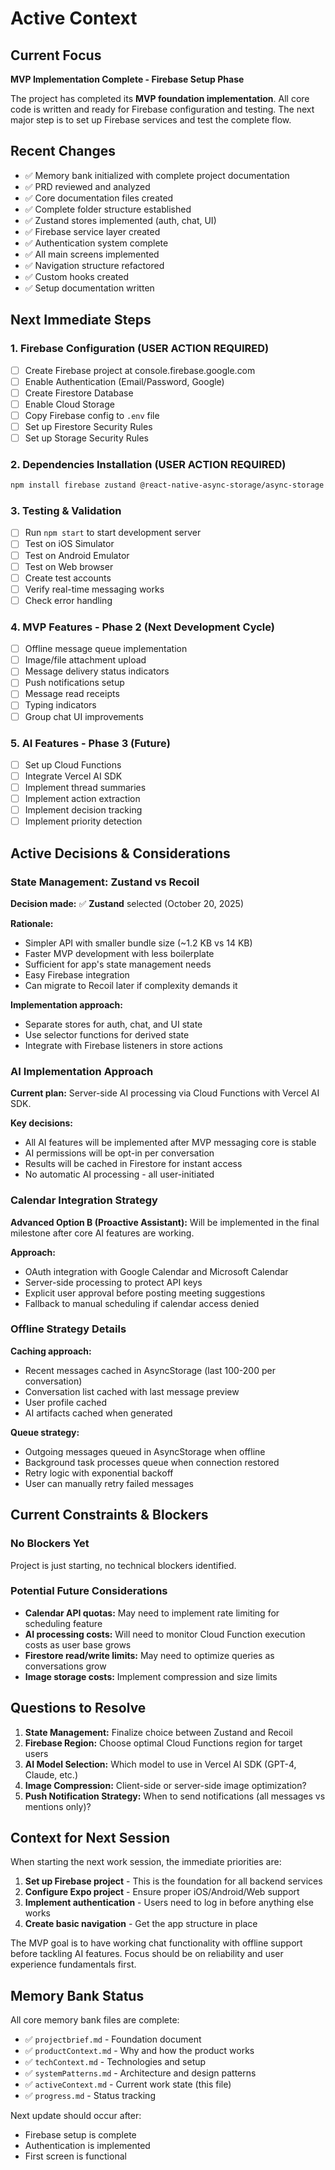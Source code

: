 # Active Context

## Current Focus

**MVP Implementation Complete - Firebase Setup Phase**

The project has completed its **MVP foundation implementation**. All core code is written and ready for Firebase configuration and testing. The next major step is to set up Firebase services and test the complete flow.

## Recent Changes

- ✅ Memory bank initialized with complete project documentation
- ✅ PRD reviewed and analyzed
- ✅ Core documentation files created
- ✅ Complete folder structure established
- ✅ Zustand stores implemented (auth, chat, UI)
- ✅ Firebase service layer created
- ✅ Authentication system complete
- ✅ All main screens implemented
- ✅ Navigation structure refactored
- ✅ Custom hooks created
- ✅ Setup documentation written

## Next Immediate Steps

### 1. Firebase Configuration (USER ACTION REQUIRED)
- [ ] Create Firebase project at console.firebase.google.com
- [ ] Enable Authentication (Email/Password, Google)
- [ ] Create Firestore Database
- [ ] Enable Cloud Storage
- [ ] Copy Firebase config to `.env` file
- [ ] Set up Firestore Security Rules
- [ ] Set up Storage Security Rules

### 2. Dependencies Installation (USER ACTION REQUIRED)
```bash
npm install firebase zustand @react-native-async-storage/async-storage expo-image-picker date-fns
```

### 3. Testing & Validation
- [ ] Run `npm start` to start development server
- [ ] Test on iOS Simulator
- [ ] Test on Android Emulator  
- [ ] Test on Web browser
- [ ] Create test accounts
- [ ] Verify real-time messaging works
- [ ] Check error handling

### 4. MVP Features - Phase 2 (Next Development Cycle)
- [ ] Offline message queue implementation
- [ ] Image/file attachment upload
- [ ] Message delivery status indicators
- [ ] Push notifications setup
- [ ] Message read receipts
- [ ] Typing indicators
- [ ] Group chat UI improvements

### 5. AI Features - Phase 3 (Future)
- [ ] Set up Cloud Functions
- [ ] Integrate Vercel AI SDK
- [ ] Implement thread summaries
- [ ] Implement action extraction
- [ ] Implement decision tracking
- [ ] Implement priority detection

## Active Decisions & Considerations

### State Management: Zustand vs Recoil

**Decision made:** ✅ **Zustand** selected (October 20, 2025)

**Rationale:**
- Simpler API with smaller bundle size (~1.2 KB vs 14 KB)
- Faster MVP development with less boilerplate
- Sufficient for app's state management needs
- Easy Firebase integration
- Can migrate to Recoil later if complexity demands it

**Implementation approach:**
- Separate stores for auth, chat, and UI state
- Use selector functions for derived state
- Integrate with Firebase listeners in store actions

### AI Implementation Approach

**Current plan:** Server-side AI processing via Cloud Functions with Vercel AI SDK.

**Key decisions:**
- All AI features will be implemented after MVP messaging core is stable
- AI permissions will be opt-in per conversation
- Results will be cached in Firestore for instant access
- No automatic AI processing - all user-initiated

### Calendar Integration Strategy

**Advanced Option B (Proactive Assistant):** Will be implemented in the final milestone after core AI features are working.

**Approach:**
- OAuth integration with Google Calendar and Microsoft Calendar
- Server-side processing to protect API keys
- Explicit user approval before posting meeting suggestions
- Fallback to manual scheduling if calendar access denied

### Offline Strategy Details

**Caching approach:**
- Recent messages cached in AsyncStorage (last 100-200 per conversation)
- Conversation list cached with last message preview
- User profile cached
- AI artifacts cached when generated

**Queue strategy:**
- Outgoing messages queued in AsyncStorage when offline
- Background task processes queue when connection restored
- Retry logic with exponential backoff
- User can manually retry failed messages

## Current Constraints & Blockers

### No Blockers Yet
Project is just starting, no technical blockers identified.

### Potential Future Considerations
- **Calendar API quotas:** May need to implement rate limiting for scheduling feature
- **AI processing costs:** Will need to monitor Cloud Function execution costs as user base grows
- **Firestore read/write limits:** May need to optimize queries as conversations grow
- **Image storage costs:** Implement compression and size limits

## Questions to Resolve

1. **State Management:** Finalize choice between Zustand and Recoil
2. **Firebase Region:** Choose optimal Cloud Functions region for target users
3. **AI Model Selection:** Which model to use in Vercel AI SDK (GPT-4, Claude, etc.)
4. **Image Compression:** Client-side or server-side image optimization?
5. **Push Notification Strategy:** When to send notifications (all messages vs mentions only)?

## Context for Next Session

When starting the next work session, the immediate priorities are:

1. **Set up Firebase project** - This is the foundation for all backend services
2. **Configure Expo project** - Ensure proper iOS/Android/Web support
3. **Implement authentication** - Users need to log in before anything else works
4. **Create basic navigation** - Get the app structure in place

The MVP goal is to have working chat functionality with offline support before tackling AI features. Focus should be on reliability and user experience fundamentals first.

## Memory Bank Status

All core memory bank files are complete:
- ✅ `projectbrief.md` - Foundation document
- ✅ `productContext.md` - Why and how the product works
- ✅ `techContext.md` - Technologies and setup
- ✅ `systemPatterns.md` - Architecture and design patterns
- ✅ `activeContext.md` - Current work state (this file)
- ✅ `progress.md` - Status tracking

Next update should occur after:
- Firebase setup is complete
- Authentication is implemented
- First screen is functional

